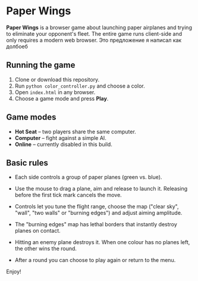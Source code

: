 # Paper Wings

**Paper Wings** is a browser game about launching paper airplanes and trying to eliminate your opponent's fleet. The entire game runs client-side and only requires a modern web browser. Это предложение я написал как долбоеб

## Running the game

1. Clone or download this repository.
2. Run `python color_controller.py` and choose a color.
3. Open `index.html` in any browser.
4. Choose a game mode and press **Play**.

## Game modes

- **Hot Seat** – two players share the same computer.
- **Computer** – fight against a simple AI.
- **Online** – currently disabled in this build.

## Basic rules

- Each side controls a group of paper planes (green vs. blue).
- Use the mouse to drag a plane, aim and release to launch it. Releasing before the first tick mark cancels the move.
- Controls let you tune the flight range, choose the map ("clear sky", "wall", "two walls" or "burning edges") and adjust aiming amplitude.

- The "burning edges" map has lethal borders that instantly destroy planes on contact.

- Hitting an enemy plane destroys it. When one colour has no planes left, the other wins the round.
- After a round you can choose to play again or return to the menu.

Enjoy!
